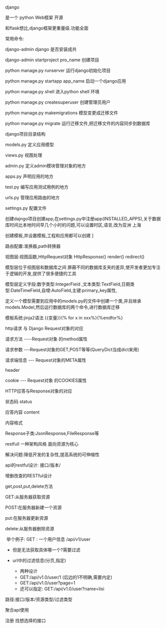 django 

是一个 python Web框架  开源

和flask想比,django框架更重量级.功能全面

常用命令:

django-admin django  是否安装成共

django-admin startproject  pro_name  创建项目

python manage.py runserver 运行django初始化项目

python manage.py startapp app_name 启动一个django应用

python manage.py shell 进入python shell 环境

python manage.py createsuperuser 创建管理员用户

python manage.py makemigrations 模型变更成迁移文件

python manage.py migrate 运行迁移文件,把迁移文件的内容同步到数据库

django项目目录结构

models.py 定义应用模型

views.py	 视图处理

admin.py  定义admin模块管理对象的地方

apps.py 	 声明应用的地方

test.py  编写应用测试用例的地方

urls.py  管理应用路由的地方

settings.py 配置文件

创建dajngo项目创建app,在settings.py中注册app(INSTALLED_APPS),关于数据库时间比本地时间早几个小时的问题,可以设置时区,语言,改为亚洲 上海

创建模板,并设置模板,工程和应用都可以创建 ]

路由配置:准换器,path转换器

视图层:视图函数,HttpRequest对象 HttpResponse() render() redirect() 

模型层位于视图层和数据库之间  屏蔽不同的数据库支夹的差异,使开发者更加专注于逻辑的开发,提供了很多便捷的工具

模型层定义字段:数字类型:IntegerField  ,文本类型:TextField,日期类型:DateTimeField,自增:AutoField,主键:primary_key属性,

定义一个模型需要到应用中的models.py的文件中创建一个类,并且继承models.Model,然后运行数据库的两个命令,进行数据库迁移

模板系统:jinja2语法 {{变量}}{% for x in xxx%}{%endfor%}

http请求 与 Django Request对象的对应

请求方法  ----Request对象 的method属性

请求参数  ---Request对象的GET,POST等等(QueryDict当成dict来用)

请求端信息 ---  Request对象的META属性

header

cookie   ---  Request对象 的COOKIES属性

HTTP应答与Response对象的对应

状态码             status

应答内容          content

内容格式         

Response子类:JsonResponse,FileResponse等



restfull 一种架构风格 面向资源为核心

解决问题:降低开发的复杂性,提高系统的可伸缩性  

api的restful设计:  	接口/版本/

增删改查的RESTful设计

get,post,put,delete方法

GET:从服务器获取资源

POST:在服务器新建一个资源

put:在服务器更新资源

delete:从服务器删除资源

​	举个例子:  GET : 一个用户信息  /api/v1/user

- 但是无法获取具体哪一个?需要过滤

- url中的过滤信息(分页,指定)
  - 两种设计
  - GET:/api/v1.0/user/1 (后边的1不明确,需要内定)
  - GET:/api/v1.0/user?page=1
  - 还可以指定: GET:/api/v1.0/user?name=lisi

路径:接口/版本/资源类型/过滤类型

聚合api使用

注册 找想选择的接口